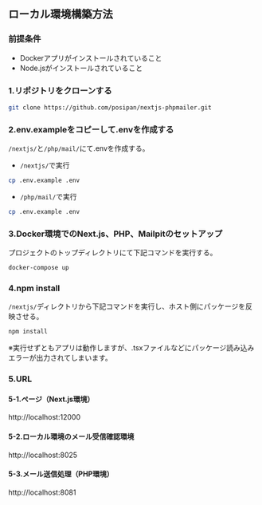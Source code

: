 ## ローカル環境構築方法

### 前提条件
* Dockerアプリがインストールされていること
* Node.jsがインストールされていること

### 1.リポジトリをクローンする
```bash
git clone https://github.com/posipan/nextjs-phpmailer.git
```
### 2.env.exampleをコピーして.envを作成する
`/nextjs/`と`/php/mail/`にて.envを作成する。

* `/nextjs/`で実行
```bash
cp .env.example .env
```

* `/php/mail/`で実行
```bash
cp .env.example .env
```

### 3.Docker環境でのNext.js、PHP、Mailpitのセットアップ
プロジェクトのトップディレクトリにて下記コマンドを実行する。

```bash
docker-compose up
```

### 4.npm install
`/nextjs/`ディレクトリから下記コマンドを実行し、ホスト側にパッケージを反映させる。
```bash
npm install
```
※実行せずともアプリは動作しますが、.tsxファイルなどにパッケージ読み込みエラーが出力されてしまいます。

### 5.URL
#### 5-1.ページ（Next.js環境）
http://localhost:12000

#### 5-2.ローカル環境のメール受信確認環境
http://localhost:8025

#### 5-3.メール送信処理（PHP環境）
http://localhost:8081
